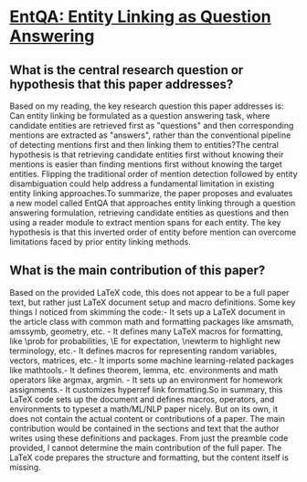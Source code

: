 # [EntQA: Entity Linking as Question Answering](https://arxiv.org/abs/2110.02369v2)

## What is the central research question or hypothesis that this paper addresses?

Based on my reading, the key research question this paper addresses is: Can entity linking be formulated as a question answering task, where candidate entities are retrieved first as "questions" and then corresponding mentions are extracted as "answers", rather than the conventional pipeline of detecting mentions first and then linking them to entities?The central hypothesis is that retrieving candidate entities first without knowing their mentions is easier than finding mentions first without knowing the target entities. Flipping the traditional order of mention detection followed by entity disambiguation could help address a fundamental limitation in existing entity linking approaches.To summarize, the paper proposes and evaluates a new model called EntQA that approaches entity linking through a question answering formulation, retrieving candidate entities as questions and then using a reader module to extract mention spans for each entity. The key hypothesis is that this inverted order of entity before mention can overcome limitations faced by prior entity linking methods.


## What is the main contribution of this paper?

Based on the provided LaTeX code, this does not appear to be a full paper text, but rather just LaTeX document setup and macro definitions. Some key things I noticed from skimming the code:- It sets up a LaTeX document in the article class with common math and formatting packages like amsmath, amssymb, geometry, etc. - It defines many LaTeX macros for formatting, like \prob for probabilities, \E for expectation, \newterm to highlight new terminology, etc.- It defines macros for representing random variables, vectors, matrices, etc.- It imports some machine learning-related packages like mathtools.- It defines theorem, lemma, etc. environments and math operators like argmax, argmin. - It sets up an environment for homework assignments.- It customizes hyperref link formatting.So in summary, this LaTeX code sets up the document and defines macros, operators, and environments to typeset a math/ML/NLP paper nicely. But on its own, it does not contain the actual content or contributions of a paper. The main contribution would be contained in the sections and text that the author writes using these definitions and packages. From just the preamble code provided, I cannot determine the main contribution of the full paper. The LaTeX code prepares the structure and formatting, but the content itself is missing.
